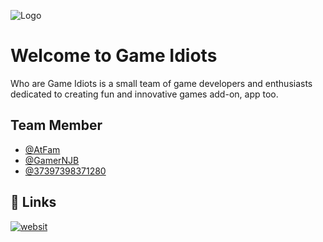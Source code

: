 
![Logo](https://avatars.githubusercontent.com/u/173645642?s=200&v=4)


# Welcome to Game Idiots

Who are Game Idiots is a small team of game developers and enthusiasts dedicated to creating fun and innovative games add-on, app too.


## Team Member

- [@AtFam](https://github.com/atfam)
- [@GamerNJB](https://github.com/GamerNJB)
- [@37397398371280](https://github.com/37397398371280)

## 🔗 Links

[![websit](https://img.icons8.com/ios/100/internet-browser--v1.png)](https://game-idiots.github.io/website/)

